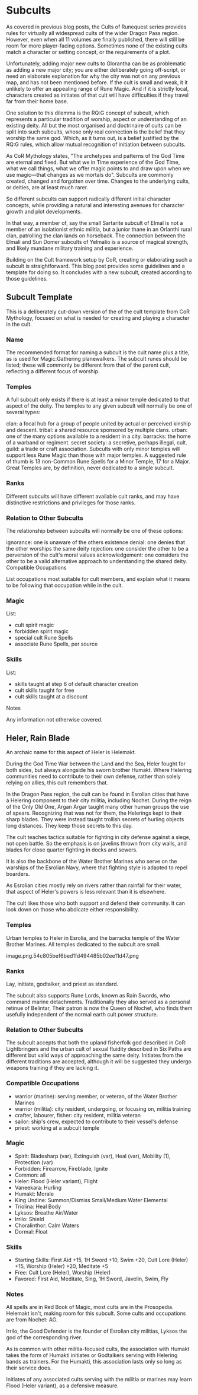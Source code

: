 
# Subcults

As covered in previous blog posts, the Cults of Runequest series provides rules for virtually all widespread cults of the wider Dragon Pass region. However, even when all 11 volumes are finally published, there will still be room for more player-facing options. Sometimes none of the existing cults match a character or setting concept, or the requirements of a plot.

Unfortunately, adding major new cults to Glorantha can be as problematic as adding a new major city; you are either deliberately going off-script, or need an elaborate explanation for why the city was not on any previous map, and has not been mentioned before. If the cult is small and weak, it it unlikely to offer an appealing range of Rune Magic. And if it is strictly local, characters created as initiates of that cult will have difficulties if they travel far from their home base.

One solution to this dilemma is the RQ:G concept of subcult, which represents a particular tradition of worship, aspect or understanding of an existing deity. All but the most organised and doctrinaire of cults can be split into such subcults, whose only real connection is the belief that they worship the same god. Which, as it turns out, is a belief justified by the RQ:G rules, which allow mutual recognition of initiation between subcults. 

As CoR Mythology states, "The archetypes and patterns of the God Time are eternal and fixed. But what we in Time experience of the God Time, what we call things, what we offer magic points to and draw upon when we use magic—that changes as we mortals do". Subcults are commonly created, changed and forgotten over time. Changes to the underlying cults, or deities, are at least much rarer.

So different subcults can support radically different initial character concepts, while providing a natural and interesting avenues for character growth and plot developments.

In that way, a member of, say the small Sartarite subcult of Elmal is not a member of an isolationist ethnic militia, but a junior thane in an Orlanthi rural clan, patrolling the clan lands on horseback. The connection between the Elmali and Sun Domer subcults of Yelmalio  is a source of magical strength, and likely mundane military training and experience. 

Building on the Cult framework setup by CoR, creating or elaborating such a subcult is straightforward. This blog post provides some guidelines and a template for doing so. It concludes with a new subcult, created according to those guidelines.

## Subcult Template

This is a deliberately cut-down version of the of the cult template from CoR Mythology, focused on what is needed for creating and playing a character in the cult.

### Name

The recommended format for naming a subcult is the cult name plus a title, as is used for Magic:Gathering planewalkers. The subcult runes should be listed; these will commonly be different from that of the parent cult, reflecting a different focus of worship.

### Temples

A full subcult only exists if there is at least a minor temple dedicated to that aspect of the deity. The temples to any given subcult will normally be one of several types:

clan: a focal hub for a group of people united by actual or perceived kinship and descent.
tribal: a shared resource sponsored by multiple clans.
urban: one of the many options available to a resident in a city.
barracks: the home of a warband or regiment.
secret society: a secretive, perhaps illegal, cult.
guild: a trade or craft association.
Subcults with only minor temples will support less Rune Magic than those with major temples. A suggested rule of thumb is 13 non-Common Rune Spells for a Minor Temple, 17 for a Major.  Great Temples are, by definition, never dedicated to a single subcult.

### Ranks

Different subcults will have different available cult ranks, and may have distinctive restrictions and privileges for those ranks.

### Relation to Other Subcults

The relationship between subcults will normally be one of these options:

ignorance: one is unaware of the others existence
denial: one denies that the other worships the same deity
rejection: one consider the other to be a perversion of the cult's moral values
acknowledgement: one considers the other to be a valid alternative approach to understanding the shared deity.
Compatible Occupations

List occupations most suitable for cult members, and explain what it means to be following that occupation while in the cult.

### Magic

List:

- cult spirit magic
- forbidden spirit magic
- special cult Rune Spells
- associate Rune Spells, per source

### Skills 

List:

- skills taught at step 6 of default character creation
- cult skills taught for free
- cult skills taught at a discount

Notes

Any information not otherwise covered.

## Heler, Rain Blade

An archaic name for this aspect of Heler is Helemakt.

During the God Time War between the Land and the Sea, Heler fought for both sides, but always alongside his sworn brother Humakt. Where Helering communities need to contribute to their own defense, rather than solely relying on allies, this cult remembers that.

In the Dragon Pass region, the cult can be found in Esrolian cities that have a Helering component to their city militia, including Nochet. During the reign of the Only Old One, Argan Argar taught many other human groups the use of spears. Recognizing that was not for them, the Helerings kept to their sharp blades. They were instead taught trollish secrets of hurling objects long distances. They keep those secrets to this day.

The cult teaches tactics suitable for fighting in city defense against a siege, not open battle. So the emphasis is on javelins thrown from city walls, and blades for close quarter fighting in docks and sewers.

It is also the backbone of the Water Brother Marines who serve on the warships of the Esrolian Navy, where that fighting style is adapted to repel boarders.

As Esrolian cities mostly rely on rivers rather than rainfall for their water, that aspect of Heler's powers is less relevant than it is elsewhere.

The cult likes those who both support and defend their community. It can look down on those who abdicate either responsibility.

### Temples

Urban temples to Heler in Esrolia, and the barracks temple of the Water Brother Marines. All temples dedicated to the subcult are small.

image.png.54c805bef6bed1fd494485b02ee11d47.png

### Ranks

Lay, initiate, godtalker, and priest as standard.

The subcult also supports Rune Lords, known as Rain Swords, who command marine detachments. Traditionally they also served as a personal retinue of Belintar, Their patron is now the Queen of Nochet, who finds them usefully independent of the normal earth cult power structure.

### Relation to Other Subcults

The subcult accepts that both the upland fisherfolk god described in CoR: Lightbringers and the urban cult of sexual fluidity described in Six Paths are different but valid ways of approaching the same deity. Initiates from the different traditions are accepted, although it will be suggested they undergo weapons training if they are lacking it.

### Compatible Occupations

- warrior (marine): serving member, or veteran, of the Water Brother Marines
- warrior (militia): city resident, undergoing, or focusing on, militia training 
- crafter, labourer, fisher: city resident, militia veteran
- sailor: ship's crew, expected to contribute to their vessel's defense
- priest: working at a subcult temple

### Magic

- Spirit: Bladesharp (var), Extinguish (var), Heal (var), Mobility (1), Protection (var)
- Forbidden: Firearrow, Fireblade, Ignite
- Common: all
- Heler: Flood (Heler variant),  Flight
- Vaneekara: Hurling
- Humakt: Morale
- King Undine: Summon/Dismiss Small/Medium Water Elemental
- Triolina: Heal Body
- Lyksos: Breathe Air/Water
- Irrilo: Shield
- Choralinthor: Calm Waters
- Dormal: Float

### Skills

- Starting Skills: First Aid +15, 1H Sword +10, Swim +20, Cult Lore (Heler) +15, Worship (Heler) +20, Meditate +5
- Free: Cult Lore (Heler), Worship (Heler)
- Favored: First Aid, Meditate, Sing, 1H Sword, Javelin, Swim, Fly

### Notes 

All spells are in Red Book of Magic, most cults are in the Prosopedia. Helemakt isn't, making room for this subcult. Some cults and occupations are from Nochet: AG.

Irrilo, the Good Defender is the founder of Esrolian city militias, Lyksos the god of the corresponding river. 

As is common with other militia-focused cults, the association with Humakt takes the form of Humakti initiates or Godtalkers serving with Helering bands as trainers. For the Humakti, this association lasts only so long as their service does.

Initiates of any associated cults serving with the militia or marines may learn Flood (Heler variant), as a defensive measure.

 